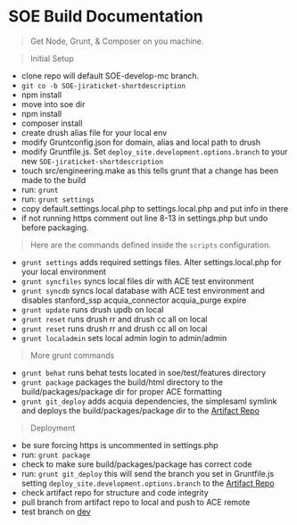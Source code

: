 # SOE Build Documentation

> Get Node, Grunt, & Composer on you machine.

> Initial Setup

* clone repo will default SOE-develop-mc branch.
* `git co -b SOE-jiraticket-shortdescription`
* npm install
* move into soe dir
* npm install
* composer install
* create drush alias file for your local env
* modify Gruntconfig.json  for domain, alias and local path to drush
* modify Gruntfile.js. Set `deploy_site.development.options.branch` to your new `SOE-jiraticket-shortdescription`
* touch src/engineering.make as this tells grunt that a change has been made to the build
* run: `grunt`
* run: `grunt settings`
* copy default.settings.local.php to settings.local.php and put info in there
* if not running https comment out line 8-13 in settings.php but undo before packaging.


> Here are the commands defined inside the `scripts` configuration.

* `grunt settings` adds required settings files. Alter settings.local.php for your local environment
* `grunt syncfiles` syncs local files dir with ACE test environment
*  `grunt syncdb` syncs local database with ACE test environment and disables stanford_ssp acquia_connector acquia_purge expire
*  `grunt update` runs drush updb on local
*  `grunt reset` runs drush rr and drush cc all on local
*  `grunt reset` runs drush rr and drush cc all on local
*  `grunt localadmin` sets local admin login to admin/admin

> More grunt commands

* `grunt behat` runs behat tests located in soe/test/features directory
* `grunt package` packages the build/html directory to the build/packages/package dir for proper ACE formatting
* `grunt git_deploy` adds acquia dependencies, the simplesaml symlink and deploys the build/packages/package dir to the [Artifact Repo](https://github.com/SU-SWS/sws_soe_ace)

> Deployment 

* be sure forcing https is uncommented in settings.php
* run: `grunt package`
* check to make sure build/packages/package has correct code
* run: `grunt git_deploy` this will send the branch you set in Gruntfile.js setting `deploy_site.development.options.branch` to the [Artifact Repo](https://github.com/SU-SWS/sws_soe_ace)
* check artifact repo for structure and code integrity
* pull branch from artifact repo to local and push to ACE remote
* test branch on [dev](https://eng-dev.stanford.edu)
